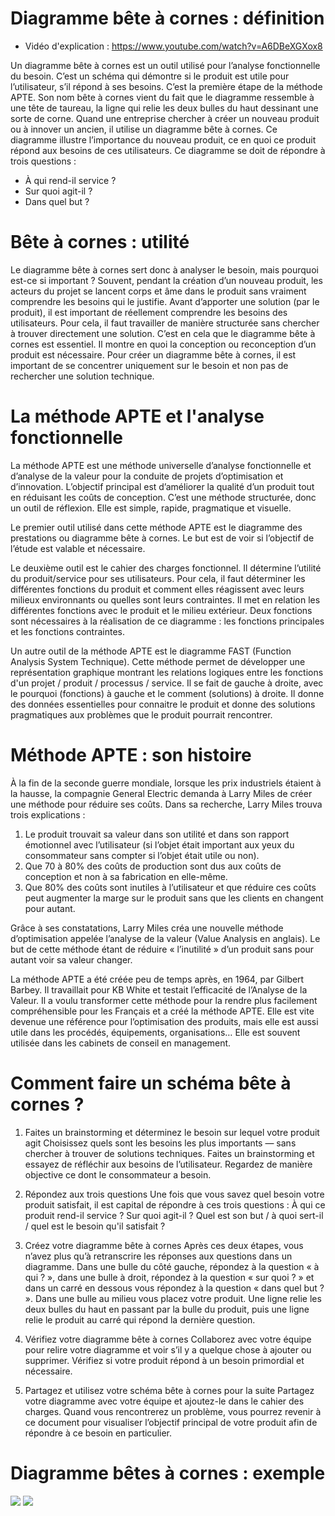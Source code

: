 # Diagramme bête à cornes : définition

- Vidéo d'explication : <https://www.youtube.com/watch?v=A6DBeXGXox8>

Un diagramme bête à cornes est un outil utilisé pour l’analyse fonctionnelle du besoin. C’est un schéma qui démontre si le produit est utile pour l’utilisateur, s’il répond à ses besoins. C’est la première étape de la méthode APTE. Son nom bête à cornes vient du fait que le diagramme ressemble à une tête de taureau, la ligne qui relie les deux bulles du haut dessinant une sorte de corne.
Quand une entreprise chercher à créer un nouveau produit ou à innover un ancien, il utilise un diagramme bête à cornes. Ce diagramme illustre l’importance du nouveau produit, ce en quoi ce produit répond aux besoins de ces utilisateurs. Ce diagramme se doit de répondre à trois questions :

- À qui rend-il service ?
- Sur quoi agit-il ?
- Dans quel but ?

# Bête à cornes : utilité

Le diagramme bête à cornes sert donc à analyser le besoin, mais pourquoi est-ce si important ?
Souvent, pendant la création d’un nouveau produit, les acteurs du projet se lancent corps et âme dans le produit sans vraiment comprendre les besoins qui le justifie. Avant d’apporter une solution (par le produit), il est important de réellement comprendre les besoins des utilisateurs. Pour cela, il faut travailler de manière structurée sans chercher à trouver directement une solution.
C’est en cela que le diagramme bête à cornes est essentiel. Il montre en quoi la conception ou reconception d’un produit est nécessaire. Pour créer un diagramme bête à cornes, il est important de se concentrer uniquement sur le besoin et non pas de rechercher une solution technique.

# La méthode APTE et l'analyse fonctionnelle

La méthode APTE est une méthode universelle d’analyse fonctionnelle et d’analyse de la valeur pour la conduite de projets d’optimisation et d’innovation. L’objectif principal est d’améliorer la qualité d’un produit tout en réduisant les coûts de conception. C’est une méthode structurée, donc un outil de réflexion. Elle est simple, rapide, pragmatique et visuelle.  

Le premier outil utilisé dans cette méthode APTE est le diagramme des prestations ou diagramme bête à cornes. Le but est de voir si l’objectif de l’étude est valable et nécessaire.

Le deuxième outil est le cahier des charges fonctionnel. Il détermine l’utilité du produit/service pour ses utilisateurs. Pour cela, il faut déterminer les différentes fonctions du produit et comment elles réagissent avec leurs milieux environnants ou quelles sont leurs contraintes. Il met en relation les différentes fonctions avec le produit et le milieu extérieur. Deux fonctions sont nécessaires à la réalisation de ce diagramme : les fonctions principales et les fonctions contraintes.

Un autre outil de la méthode APTE est le diagramme FAST (Function Analysis System Technique). Cette méthode permet de développer une représentation graphique montrant les relations logiques entre les fonctions d'un projet / produit / processus / service. Il se fait de gauche à droite, avec le pourquoi (fonctions) à gauche et le comment (solutions) à droite. Il donne des données essentielles pour connaitre le produit et donne des solutions pragmatiques aux problèmes que le produit pourrait rencontrer.

# Méthode APTE : son histoire

À la fin de la seconde guerre mondiale, lorsque les prix industriels étaient à la hausse, la compagnie General Electric demanda à Larry Miles de créer une méthode pour réduire ses coûts. Dans sa recherche, Larry Miles trouva trois explications :

1. Le produit trouvait sa valeur dans son utilité et dans son rapport émotionnel avec l’utilisateur (si l’objet était important aux yeux du consommateur sans compter si l’objet était utile ou non).
2. Que 70 à 80% des coûts de production sont dus aux coûts de conception et non à sa fabrication en elle-même.
3. Que 80% des coûts sont inutiles à l’utilisateur et que réduire ces coûts peut augmenter la marge sur le produit sans que les clients en changent pour autant.

Grâce à ses constatations, Larry Miles créa une nouvelle méthode d’optimisation appelée l’analyse de la valeur (Value Analysis en anglais). Le but de cette méthode étant de réduire « l’inutilité » d’un produit sans pour autant voir sa valeur changer.

La méthode APTE a été créée peu de temps après, en 1964, par Gilbert Barbey. Il travaillait pour KB White et testait l’efficacité de l’Analyse de la Valeur. Il a voulu transformer cette méthode pour la rendre plus facilement compréhensible pour les Français et a créé la méthode APTE. Elle est vite devenue une référence pour l’optimisation des produits, mais elle est aussi utile dans les procédés, équipements, organisations… Elle est souvent utilisée dans les cabinets de conseil en management.

# Comment faire un schéma bête à cornes ?

1. Faites un brainstorming et déterminez le besoin sur lequel votre produit agit
Choisissez quels sont les besoins les plus importants — sans chercher à trouver de solutions techniques. Faites un brainstorming et essayez de réfléchir aux besoins de l’utilisateur. Regardez de manière objective ce dont le consommateur a besoin.

2. Répondez aux trois questions
Une fois que vous savez quel besoin votre produit satisfait, il est capital de répondre à ces trois questions :
À qui ce produit rend-il service ? Sur quoi agit-il ? Quel est son but / à quoi sert-il / quel est le besoin qu'il satisfait ?

3. Créez votre diagramme bête à cornes
Après ces deux étapes, vous n’avez plus qu’à retranscrire les réponses aux questions dans un diagramme. Dans une bulle du côté gauche, répondez à la question « à qui ? », dans une bulle à droit, répondez à la question « sur quoi ? » et dans un carré en dessous vous répondez à la question « dans quel but ? ». Dans une bulle au milieu vous placez votre produit. Une ligne relie les deux bulles du haut en passant par la bulle du produit, puis une ligne relie le produit au carré qui répond la dernière question.  

4. Vérifiez votre diagramme bête à cornes
Collaborez avec votre équipe pour relire votre diagramme et voir s’il y a quelque chose à ajouter ou supprimer. Vérifiez si votre produit répond à un besoin primordial et nécessaire.

5. Partagez et utilisez votre schéma bête à cornes pour la suite
Partagez votre diagramme avec votre équipe et ajoutez-le dans le cahier des charges. Quand vous rencontrerez un problème, vous pourrez revenir à ce document pour visualiser l’objectif principal de votre produit afin de répondre à ce besoin en particulier.

# Diagramme bêtes à cornes : exemple

![](https://d2slcw3kip6qmk.cloudfront.net/marketing/pages/i18n/fr/diagramme-bete-a-cornes/images-diagramme-bete-a-cornes.png)
![](https://d2slcw3kip6qmk.cloudfront.net/marketing/pages/i18n/fr/diagramme-bete-a-cornes/image-diagrammes-bete-a-cornes-exemple.png)
